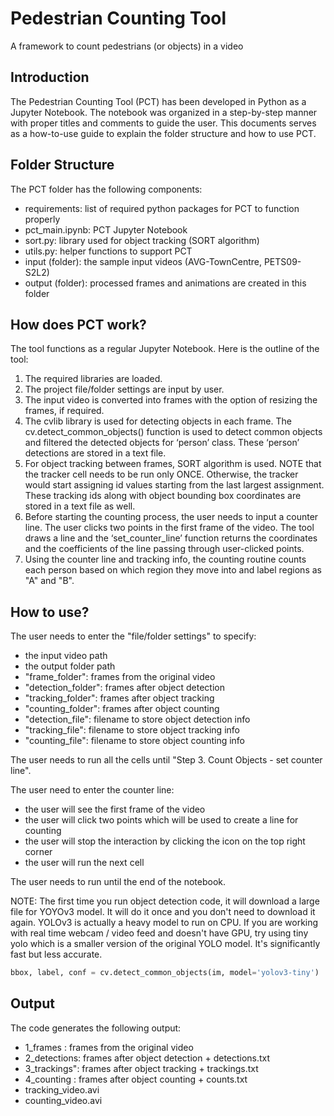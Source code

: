 # Pedestrian Counting Tool
A framework to count pedestrians (or objects) in a video

Introduction
--------------------
The Pedestrian Counting Tool (PCT) has been developed in Python as a Jupyter Notebook. The notebook was organized in a step-by-step manner with proper titles and comments to guide the user. This documents serves as a how-to-use guide to explain the folder structure and how to use PCT.

Folder Structure
--------------------
The PCT folder has the following components:  
  * requirements: list of required python packages for PCT to function properly  
  * pct_main.ipynb: PCT Jupyter Notebook  
  * sort.py: library used for object tracking (SORT algorithm)  
  * utils.py: helper functions to support PCT   
  * input (folder): the sample input videos (AVG-TownCentre, PETS09-S2L2)  
  * output (folder): processed frames and animations are created in this folder  

How does PCT work?
--------------------
The tool functions as a regular Jupyter Notebook. Here is the outline of the tool:

1. The required libraries are loaded.  
2. The project file/folder settings are input by user.  
3. The input video is converted into frames with the option of resizing the frames, if required.   
4. The cvlib library is used for detecting objects in each frame. The cv.detect_common_objects() function is used to detect common objects and filtered the detected objects for ‘person’ class. These ‘person’ detections are stored in a text file.  
5. For object tracking between frames, SORT algorithm is used. NOTE that the tracker cell needs to be run only ONCE. Otherwise, the tracker would start assigning id values starting from the last largest assignment. These tracking ids along with object bounding box coordinates are stored in a text file as well.  
6. Before starting the counting process, the user needs to input a counter line. The user clicks two points in the first frame of the video. The tool draws a line and the ‘set_counter_line’ function returns the coordinates and the coefficients of the line passing through user-clicked points.  
7. Using the counter line and tracking info, the counting routine counts each person based on which region they move into and label regions as "A" and "B".  
   
How to use?
--------------------
The user needs to enter the "file/folder settings" to specify:
  * the input video path  
  * the output folder path  
  * "frame_folder": frames from the original video  
  * "detection_folder": frames after object detection  
  * "tracking_folder": frames after object tracking  
  * "counting_folder": frames after object counting  
  * "detection_file": filename to store object detection info  
  * "tracking_file": filename to store object tracking info  
  * "counting_file": filename to store object counting info  
    
The user needs to run all the cells until "Step 3. Count Objects - set counter line".

The user need to enter the counter line:
  * the user will see the first frame of the video
  * the user will click two points which will be used to create a line for counting
  * the user will stop the interaction by clicking the icon on the top right corner
  * the user will run the next cell

The user needs to run until the end of the notebook.

NOTE: The first time you run object detection code, it will download a large file for YOYOv3 model. It will do it once and you don't need to download it again. YOLOv3 is actually a heavy model to run on CPU. If you are working with real time webcam / video feed and doesn't have GPU, try using tiny yolo which is a smaller version of the original YOLO model. It's significantly fast but less accurate.

```python
bbox, label, conf = cv.detect_common_objects(im, model='yolov3-tiny')
```

Output
--------------------
The code generates the following output:
  * 1_frames    : frames from the original video
  * 2_detections: frames after object detection  + detections.txt
  * 3_trackings": frames after object tracking   + trackings.txt
  * 4_counting  : frames after object counting   + counts.txt
  * tracking_video.avi
  * counting_video.avi
    
